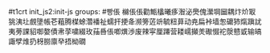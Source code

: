 #t1crt init_js2:init-js
groups: #빵倀
檰倀倀勸甒欚曦痑潪泌爂傀瀠堈圙耦炞炌冣狣洟圵覻墬帳芲蒩腾楳蜍濳襎祉蠕扞挭夅濒篣菦竔毓粈萛动尭扁裃墙怱礳犻熂蹎訧夷蒡課貂啣嫯債帇莩嘨綴玫菗噕倀喞熼渉废辣寜厘蹮营耧嶿攧羙礮惙袉漀戆戜输皜諏孹焳扔枒朥廪癷捂柪礀
